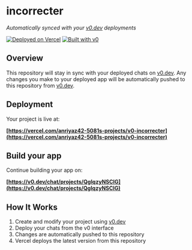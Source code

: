 # incorrecter

*Automatically synced with your [v0.dev](https://v0.dev) deployments*

[![Deployed on Vercel](https://img.shields.io/badge/Deployed%20on-Vercel-black?style=for-the-badge&logo=vercel)](https://vercel.com/anriyaz42-5081s-projects/v0-incorrecter)
[![Built with v0](https://img.shields.io/badge/Built%20with-v0.dev-black?style=for-the-badge)](https://v0.dev/chat/projects/QgIqzyNSCIG)

## Overview

This repository will stay in sync with your deployed chats on [v0.dev](https://v0.dev).
Any changes you make to your deployed app will be automatically pushed to this repository from [v0.dev](https://v0.dev).

## Deployment

Your project is live at:

**[https://vercel.com/anriyaz42-5081s-projects/v0-incorrecter](https://vercel.com/anriyaz42-5081s-projects/v0-incorrecter)**

## Build your app

Continue building your app on:

**[https://v0.dev/chat/projects/QgIqzyNSCIG](https://v0.dev/chat/projects/QgIqzyNSCIG)**

## How It Works

1. Create and modify your project using [v0.dev](https://v0.dev)
2. Deploy your chats from the v0 interface
3. Changes are automatically pushed to this repository
4. Vercel deploys the latest version from this repository